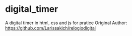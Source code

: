# digital_timer
A digital timer in html, css and js for pratice
Original Author:
https://github.com/Larissakich/relogiodigital
